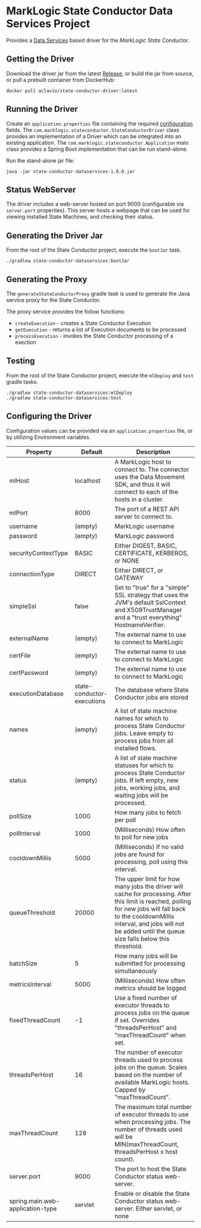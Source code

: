 # MarkLogic State Conductor Data Services Project

Provides a [Data Services](http://docs.marklogic.com/guide/java/DataServices) based driver for the _MarkLogic State Conductor_.

## Getting the Driver

Download the driver jar from the latest [Release](https://github.com/aclavio/marklogic-state-conductor/releases), or build the jar from source, or pull a prebuilt container from DockerHub:

```
docker pull aclavio/state-conductor-driver:latest
```

## Running the Driver

Create an `application.properties` file containing the required [configuration](#configuration) fields.
The `com.marklogic.stateconductor.StateConductorDriver` class provides an implementation of a Driver which can be integrated into an existing application. The `com.marklogic.stateconductor.Application` main class provides a Spring Boot implementation that can be run stand-alone.

Run the stand-alone jar file:

```
java -jar state-conductor-dataservices-1.0.0.jar
```

## Status WebServer

The driver includes a web-server hosted on port 9000 (configurable via `server.port` properties). This server hosts a webpage that can be used for viewing installed State Machines, and checking their status.

## Generating the Driver Jar

From the root of the State Conductor project, execute the `bootJar` task.

```
./gradlew state-conductor-dataservices:bootJar
```

## Generating the Proxy

The `generateStateConductorProxy` gradle task is used to generate the Java service proxy for the State Conductor.

The proxy service provides the follow functions:

- `createExecution` - creates a State Conductor Execution
- `getExecution` - returns a list of Execution documents to be processed
- `processExecution` - invokes the State Conductor processing of a exection

## Testing

From the root of the State Conductor project, execute the `mlDeploy` and `test` gradle tasks.

```
./gradlew state-conductor-dataservices:mlDeploy
./gradlew state-conductor-dataservices:test
```

## Configuring the Driver <a name="configuration"></a>

Configuration values can be provided via an `application.properties` file, or by utilizing Environment variables.

| Property                         | Default                    | Description                                                                                                                                                                                                                                          |
| -------------------------------- | -------------------------- | ---------------------------------------------------------------------------------------------------------------------------------------------------------------------------------------------------------------------------------------------------- |
| mlHost                           | localhost                  | A MarkLogic host to connect to. The connector uses the Data Movement SDK, and thus it will connect to each of the hosts in a cluster.                                                                                                                |
| mlPort                           | 8000                       | The port of a REST API server to connect to.                                                                                                                                                                                                         |
| username                         | (empty)                    | MarkLogic username                                                                                                                                                                                                                                   |
| password                         | (empty)                    | MarkLogic password                                                                                                                                                                                                                                   |
| securityContextType              | BASIC                      | Either DIGEST, BASIC, CERTIFICATE, KERBEROS, or NONE                                                                                                                                                                                                 |
| connectionType                   | DIRECT                     | Either DIRECT, or GATEWAY                                                                                                                                                                                                                            |
| simpleSsl                        | false                      | Set to "true" for a "simple" SSL strategy that uses the JVM's default SslContext and X509TrustManager and a "trust everything" HostnameVerifier.                                                                                                     |
| externalName                     | (empty)                    | The external name to use to connect to MarkLogic                                                                                                                                                                                                     |
| certFile                         | (empty)                    | The external name to use to connect to MarkLogic                                                                                                                                                                                                     |
| certPassword                     | (empty)                    | The external name to use to connect to MarkLogic                                                                                                                                                                                                     |
| executionDatabase                | state-conductor-executions | The database where State Conductor jobs are stored                                                                                                                                                                                                   |
| names                            | (empty)                    | A list of state machine names for which to process State Conductor jobs. Leave empty to process jobs from all installed flows.                                                                                                                       |
| status                           | (empty)                    | A list of state machine statuses for which to process State Conductor jobs. If left empty, new jobs, working jobs, and waiting jobs will be processed.                                                                                               |
| pollSize                         | 1000                       | How many jobs to fetch per poll                                                                                                                                                                                                                      |
| pollInterval                     | 1000                       | (Milliseconds) How often to poll for new jobs                                                                                                                                                                                                        |
| cooldownMillis                   | 5000                       | (Milliseconds) If no valid jobs are found for processing, poll using this interval.                                                                                                                                                                  |
| queueThreshold                   | 20000                      | The upper limit for how many jobs the driver will cache for processing. After this limit is reached, polling for new jobs will fall back to the cooldownMillis interval, and jobs will not be added until the queue size falls below this threshold. |
| batchSize                        | 5                          | How many jobs will be submitted for processing simultaneously                                                                                                                                                                                        |
| metricsInterval                  | 5000                       | (Milliseconds) How often metrics should be logged                                                                                                                                                                                                    |
| fixedThreadCount                 | -1                         | Use a fixed number of executor threads to process jobs on the queue if set. Overrides "threadsPerHost" and "maxThreadCount" when set.                                                                                                                |
| threadsPerHost                   | 16                         | The number of executor threads used to process jobs on the queue. Scales based on the number of available MarkLogic hosts. Capped by "maxThreadCount".                                                                                               |
| maxThreadCount                   | 128                        | The maximum total number of executor threads to use when processing jobs. The number of threads used will be MIN(maxThreadCount, threadsPerHost x host count).                                                                                       |
| server.port                      | 9000                       | The port to host the State Conductor status web-server.                                                                                                                                                                                              |
| spring.main.web-application-type | servlet                    | Enable or disable the State Conductor status web-server. Either servlet, or none                                                                                                                                                                     |
